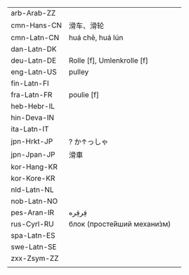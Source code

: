 | | | |
|-|-|-|
| arb-Arab-ZZ |  |  |
| cmn-Hans-CN | 滑车、滑轮 |  |
| cmn-Latn-CN | huá chē, huá lún |  |
| dan-Latn-DK |  |  |
| deu-Latn-DE | Rolle [f], Umlenkrolle [f] |  |
| eng-Latn-US | pulley |  |
| fin-Latn-FI |  |  |
| fra-Latn-FR | poulie [f] |  |
| heb-Hebr-IL |  |  |
| hin-Deva-IN |  |  |
| ita-Latn-IT |  |  |
| jpn-Hrkt-JP | ? か↑っしゃ |  |
| jpn-Jpan-JP | 滑車 |  |
| kor-Hang-KR |  |  |
| kor-Kore-KR |  |  |
| nld-Latn-NL |  |  |
| nob-Latn-NO |  |  |
| pes-Aran-IR | قِرقِره |  |
| rus-Cyrl-RU | блок (просте́йший механи́зм) |  |
| spa-Latn-ES |  |  |
| swe-Latn-SE |  |  |
| zxx-Zsym-ZZ |  |  |
|  |  |  |
